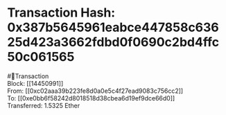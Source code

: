 
Transaction Hash: 0x387b5645961eabce447858c63625d423a3662fdbd0f0690c2bd4ffc50c061565
====================================================================================
  
#💸Transaction  
Block: [[14450991]]  
From: [[0xc02aaa39b223fe8d0a0e5c4f27ead9083c756cc2]]  
To: [[0xe0bb6f58242d8018518d38cbea6d19ef9dce66d0]]  
Transferred: 1.5325 Ether
